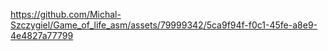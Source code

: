 

https://github.com/Michal-Szczygiel/Game_of_life_asm/assets/79999342/5ca9f94f-f0c1-45fe-a8e9-4e4827a77799

